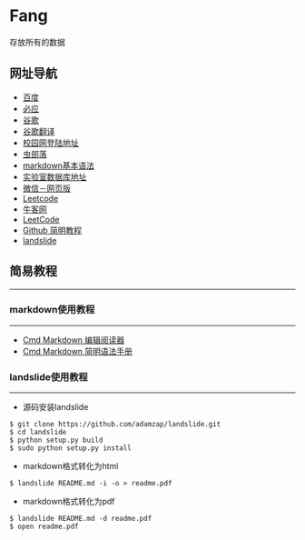 # Fang
存放所有的数据
## 网址导航
- [百度](https://www.baidu.com/)
- [必应](https://cn.bing.com/) 
- [谷歌](https://www.google.com) 
- [谷歌翻译](https://translate.google.cn/) 
- [校园网登陆地址](http://10.248.98.2/srun_portal_pc?ac_id=1&theme=basic2&wlanacname=&wlanuserip=10.250.72.173) 
- [虫部落](https://search.chongbuluo.com/) 
- [markdown基本语法](https://www.cnblogs.com/liugang-vip/p/6337580.html) 
- [实验室数据库地址](http://192.168.1.100/) 
- [微信－网页版](https://wx.qq.com/)
- [Leetcode](https://leetcode-cn.com/)
- [牛客网](https://www.nowcoder.com/)
- [LeetCode](https://leetcode-cn.com/problemset/all/)
- [Github 简明教程](https://www.runoob.com/w3cnote/git-guide.html)
- [landslide](https://github.com/adamzap/landslide)
## 简易教程
------------------------
### markdown使用教程
-------------------------
- [Cmd Markdown 编辑阅读器](https://www.zybuluo.com/mdeditor)
- [Cmd Markdown 简明语法手册](https://www.zybuluo.com/mdeditor?url=https://www.zybuluo.com/static/editor/md-help.markdown)

### landslide使用教程
-------------------------
* 源码安装landslide
```shell
$ git clone https://github.com/adamzap/landslide.git
$ cd landslide
$ python setup.py build
$ sudo python setup.py install
```
* markdown格式转化为html
```shell
$ landslide README.md -i -o > readme.pdf
```
* markdown格式转化为pdf
```shell
$ landslide README.md -d readme.pdf
$ open readme.pdf
```
